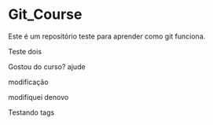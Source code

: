 # Git_Course

Este é um repositório teste para aprender como git funciona.

Teste dois

Gostou do curso? ajude

modificação

modifiquei denovo


Testando tags